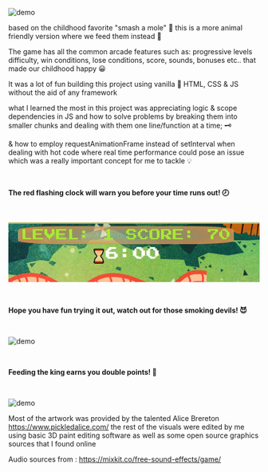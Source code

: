 ![demo](/img/demo1.gif)


based on the childhood favorite "smash a mole" 	&#x1F528; this is a more animal friendly version where we feed them instead 	&#128057;

The game has all the common arcade features such as: progressive levels difficulty, win conditions, lose conditions, score, sounds, bonuses etc.. that made our childhood happy 	&#128512;

It was a lot of fun building this project using vanilla :icecream: HTML, CSS & JS without the aid of any framework 

what I learned the most in this project was appreciating logic & scope dependencies in JS and how to solve problems by breaking them into smaller chunks and dealing with them one line/function at a time; &#x1F5DD;

& how to employ requestAnimationFrame instead of setInterval when dealing with hot code where real time performance could pose an issue which was a really important concept for me to tackle 💡

<br />

**The red flashing clock will warn you before your time runs out! 	&#x1F557;**

<br />

![demo](/img/demo4.gif)

<br />

**Hope you have fun trying it out, watch out for those smoking devils! 😈**

<br />

![demo](/img/demo3.gif)

<br />

**Feeding the king earns you double points! 	&#x1F934;**

<br />

![demo](/img/demo2.gif)


Most of the artwork was provided by the talented Alice Brereton
https://www.pickledalice.com/
the rest of the visuals were edited by me using basic 3D paint editing software as well as some open source graphics sources that I found online

Audio sources from :
https://mixkit.co/free-sound-effects/game/
